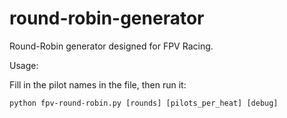 # round-robin-generator
Round-Robin generator designed for FPV Racing.

Usage:

Fill in the pilot names in the file, then run it:

```python fpv-round-robin.py [rounds] [pilots_per_heat] [debug]```
